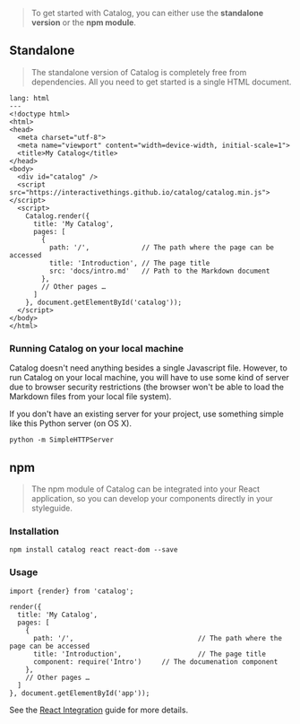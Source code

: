 > To get started with Catalog, you can either use the **standalone version** or the **npm module**.

## Standalone

> The standalone version of Catalog is completely free from dependencies. All you need to get started is a single HTML document.

```code
lang: html
---
<!doctype html>
<html>
<head>
  <meta charset="utf-8">
  <meta name="viewport" content="width=device-width, initial-scale=1">
  <title>My Catalog</title>
</head>
<body>
  <div id="catalog" />
  <script src="https://interactivethings.github.io/catalog/catalog.min.js"></script>
  <script>
    Catalog.render({
      title: 'My Catalog',
      pages: [
        {
          path: '/',             // The path where the page can be accessed
          title: 'Introduction', // The page title
          src: 'docs/intro.md'   // Path to the Markdown document
        },
        // Other pages …
      ]
    }, document.getElementById('catalog'));
  </script>
</body>
</html>
```

### Running Catalog on your local machine

Catalog doesn't need anything besides a single Javascript file. However, to run Catalog on your local machine, you will have to use some kind of server due to browser security restrictions (the browser won't be able to load the Markdown files from your local file system).

If you don't have an existing server for your project, use something simple like this Python server (on OS X).

```code
python -m SimpleHTTPServer
```

## npm

> The npm module of Catalog can be integrated into your React application, so you can develop your components directly in your styleguide.

### Installation

```
npm install catalog react react-dom --save
```

### Usage

```code|lang-jsx
import {render} from 'catalog';

render({
  title: 'My Catalog',
  pages: [
    {
      path: '/',                               // The path where the page can be accessed
      title: 'Introduction',                   // The page title
      component: require('Intro')     // The documenation component
    },
    // Other pages …
  ]
}, document.getElementById('app'));
```

See the [React Integration](#/basics/react) guide for more details.

